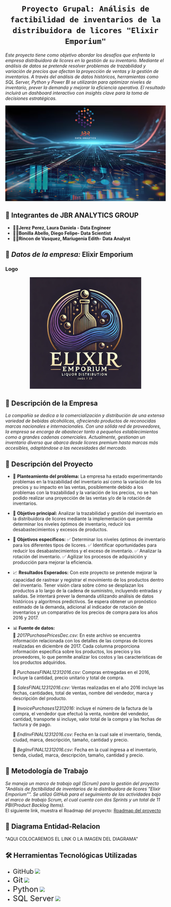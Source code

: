 # <h1 align=center>**`Proyecto Grupal: Análisis de factibilidad de inventarios de la distribuidora de licores "Elixir Emporium"`**</h1>

_Este proyecto tiene como objetivo abordar los desafíos que enfrenta la empresa distribuidora de licores en la gestión de su inventario. Mediante el análisis de datos se pretende resolver problemas de trazabilidad y variación de precios que afectan la proyección de ventas y la gestión de inventarios._
_A través del análisis de datos históricos, herramientas como SQL Server, Python y Power BI se utilizarán para optimizar niveles de inventario, prever la demanda y mejorar la eficiencia operativa. El resultado incluirá un dashboard interactivo con insights clave para la toma de decisiones estratégicas._

<p align="center">
<img src="fondo4.png"  height=300>
</p>

## 🤝 Integrantes de JBR ANALYTICS GROUP

* 👩‍💼**Jerez Perez, Laura Daniela - Data Engineer**
* 👨‍💼**Bonilla Abello, Diego Felipe- Data Scientist**
* 👩‍💼**Rincon de Vasquez, Mariugenia Edith- Data Analyst**

##  🏢 *Datos de la empresa:* **Elixir Emporium**

### Logo

<p align="center">
  <img src="LogoLicores.png" alt="Logo" width="350" height="350">
</p>

## 🏢 Descripción de la Empresa
_La compañía se dedica a la comercialización y distribución de una extensa variedad de bebidas alcohólicas, ofreciendo productos de reconocidas marcas nacionales e internacionales. Con una sólida red de proveedores, la empresa se encarga de abastecer tanto a pequeños establecimientos como a grandes cadenas comerciales. Actualmente, gestionan un inventario diverso que abarca desde licores premium hasta marcas más accesibles, adaptándose a las necesidades del mercado._


## 📝 Descripción del Proyecto

* 🚀 **Planteamiento del problema:**
La empresa ha estado experimentando problemas en la trazabilidad del inventario así como la variación de los precios y su impacto en las ventas, posiblemente debido a los problemas con la trazabilidad y la variación de los precios, no se han podido realizar una proyección de las ventas y/o de la rotación de inventarios.


* 🎯 **Objetivo principal:**
Analizar la trazabilidad y gestión del inventario en la distribuidora de licores mediante la implementación que permita determinar los niveles óptimos de inventario, reducir los desabastecimientos y excesos de productos.

* 🥅 **Objetivos específicos:**
✅ Determinar los niveles óptimos de inventario para los diferentes tipos de licores.
✅ Identificar oportunidades para reducir los desabastecimientos y el exceso de inventario.
✅ Analizar la rotación del inventario.
✅ Agilizar los procesos de adquisición y producción para mejorar la eficiencia.


* 📈 **Resultados Esperados:**
Con este proyecto se pretende mejorar la capacidad de rastrear y registrar el movimiento de los productos dentro del inventario. Tener visión clara sobre cómo se desplazan los productos a lo largo de la cadena de suministro, incluyendo entradas y salidas. Se intentará prever la demanda utilizando análisis de datos históricos y algoritmos predictivos.
Se espera obtener un pronóstico estimado de la demanda, adicional al indicador de rotación de inventarios y un comparativo de los precios de compra para los años 2016 y 2017.

* 📊 **Fuente de datos:** <br>
 📂 _2017PurchasePricesDec.csv:_ En este archivo se encuentra información relacionada con los detalles de las compras de licores realizadas en diciembre de 2017. Cada columna proporciona información específica sobre los productos, los precios y los proveedores, lo que permite analizar los costos y las características de los productos adquiridos.<br>

  📂 _PurchasesFINAL12312016.csv:_ Compras entregadas en el 2016, incluye la cantidad, precio unitario y total de compra. <br>

  📂 _SalesFINAL12312016.csv:_ Ventas realizadas en el año 2016 incluye las fechas, cantidades, total de ventas, nombre del vendedor, marca y descripción del producto.<br>

  📂 _InvoicePurchases12312016:_ incluye el número de la factura de la compra, el vendedor que efectuó la venta, nombre del vendedor, cantidad, transporte si incluye, valor total de la compra y las fechas de factura y de pago.<br>

  📂 _EndInvFINAL12312016.csv:_ Fecha en la cual sale el inventario, tienda, ciudad, marca, descripción, tamaño, cantidad y precio.<br>

  📂 _BegInvFINAL12312016.csv:_ Fecha en la cual ingresa a el inventario, tienda, ciudad, marca, descripción, tamaño, cantidad y precio.

## 🔄 Metodología de Trabajo
_Se maneja un marco de trabajo agil (Scrum) para la gestión del proyecto "Análisis de factibilidad de inventarios de la distribuidora de licores "Elixir Emporium"". Se utilizó GitHub para el seguimiento de las actividades bajo el marco de trabajo Scrum, el cual cuenta con dos Sprints y un total de 11 PBI(Product Backlog Items)._ <br>
El siguiente link, muestra el Roadmap del proyecto:
[Roadmap del proyecto](https://github.com/users/F3l1p3B0n1lla/projects/1/views/4)

## 🔲 Diagrama Entidad-Relacion
"AQUI COLOCAREMOS EL LINK O LA IMAGEN DEL DIAGRAMA"

## 🛠️ Herramientas Tecnológicas Utilizadas
* <span style="font-size: 20px;">GitHub</span> <img src="https://github.githubassets.com/images/modules/logos_page/GitHub-Mark.png" width="25" /> <br>
* <span style="font-size: 24px;">Git</span> <img src="https://git-scm.com/images/logos/downloads/Git-Icon-1788C.png" width="25" /><br>
* <span style="font-size: 24px;">Python</span> <img src="https://upload.wikimedia.org/wikipedia/commons/c/c3/Python-logo-notext.svg" width="25" /><br>
* <span style="font-size: 24px;">SQL Server</span> <img src="https://upload.wikimedia.org/wikipedia/de/8/8c/Microsoft_SQL_Server_Logo.svg" width="30" />






